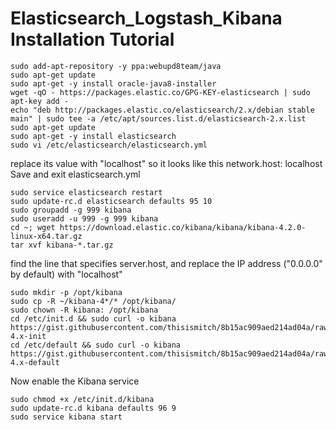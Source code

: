 # Elasticsearch_Logstash_Kibana Installation Tutorial

```
sudo add-apt-repository -y ppa:webupd8team/java
sudo apt-get update
sudo apt-get -y install oracle-java8-installer
wget -qO - https://packages.elastic.co/GPG-KEY-elasticsearch | sudo apt-key add -
echo "deb http://packages.elastic.co/elasticsearch/2.x/debian stable main" | sudo tee -a /etc/apt/sources.list.d/elasticsearch-2.x.list
sudo apt-get update
sudo apt-get -y install elasticsearch
sudo vi /etc/elasticsearch/elasticsearch.yml
```
replace its value with "localhost" so it looks like this
network.host: localhost
Save and exit elasticsearch.yml
```
sudo service elasticsearch restart
sudo update-rc.d elasticsearch defaults 95 10
sudo groupadd -g 999 kibana
sudo useradd -u 999 -g 999 kibana
cd ~; wget https://download.elastic.co/kibana/kibana/kibana-4.2.0-linux-x64.tar.gz
tar xvf kibana-*.tar.gz
```
find the line that specifies server.host, and replace the IP address ("0.0.0.0" by default) with "localhost"
```
sudo mkdir -p /opt/kibana
sudo cp -R ~/kibana-4*/* /opt/kibana/
sudo chown -R kibana: /opt/kibana
cd /etc/init.d && sudo curl -o kibana https://gist.githubusercontent.com/thisismitch/8b15ac909aed214ad04a/raw/fc5025c3fc499ad8262aff34ba7fde8c87ead7c0/kibana-4.x-init
cd /etc/default && sudo curl -o kibana https://gist.githubusercontent.com/thisismitch/8b15ac909aed214ad04a/raw/fc5025c3fc499ad8262aff34ba7fde8c87ead7c0/kibana-4.x-default
```
Now enable the Kibana service
```
sudo chmod +x /etc/init.d/kibana
sudo update-rc.d kibana defaults 96 9
sudo service kibana start
```
